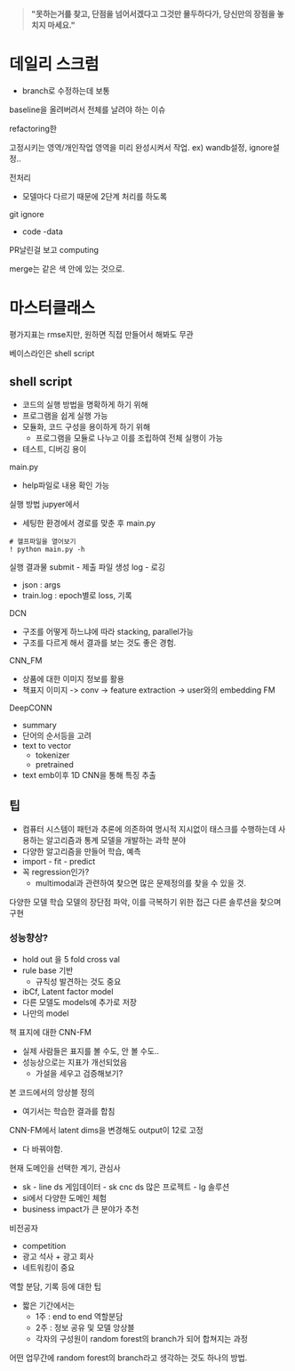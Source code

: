 > **"못하는거를 찾고, 단점을 넘어서겠다고 그것만 몰두하다가, 당신만의 장점을 놓치지 마세요."**




# 데일리 스크럼
- branch로 수정하는데 보통

baseline을 올려버려서 전체를 날려야 하는 이슈

refactoring한 

고정시키는 영역/개인작업 영역을 미리 완성시켜서 작업.
ex) wandb설정, ignore설정..

전처리
- 모델마다 다르기 때문에 2단계 처리를 하도록

git ignore
- code -data


PR날린걸 보고 computing

merge는 같은 색 안에 있는 것으로.




# 마스터클래스

평가지표는 rmse지만, 원하면 직접 만들어서 해봐도 무관

베이스라인은 shell script

## shell script
- 코드의 실행 방법을 명확하게 하기 위해
- 프로그램을 쉽게 실행 가능
- 모듈화, 코드 구성을 용이하게 하기 위해
	- 프로그램을 모듈로 나누고 이를 조립하여 전체 실행이 가능
- 테스트, 디버깅 용이


main.py
- help파일로 내용 확인 가능



실행 방법
jupyer에서
- 세팅한 환경에서 경로를 맞춘 후 main.py

```
# 헬프파일을 열어보기
! python main.py -h
```


실행 결과물
submit - 제출 파일 생성
log - 로깅
- json : args
- train.log : epoch별로 loss, 기록



DCN
- 구조를 어떻게 하느냐에 따라 stacking, parallel가능
- 구조를 다르게 해서 결과를 보는 것도 좋은 경험.

CNN_FM
- 상품에 대한 이미지 정보를 활용
- 책표지 이미지 -> conv -> feature extraction -> user와의 embedding FM



DeepCONN
- summary
- 단어의 순서등을 고려
- text to vector
	- tokenizer
	- pretrained
- text emb이후 1D CNN을 통해 특징 추출



## 팁
- 컴퓨터 시스템이 패턴과 추론에 의존하여 명시적 지시없이 태스크를 수행하는데 사용하는
 알고리즘과 통계 모델을 개발하는 과학 분야
- 다양한 알고리즘을 만들어 학습, 예측
- import - fit - predict
- 꼭 regression인가?
	- multimodal과 관련하여 찾으면 많은 문제정의를 찾을 수 있을 것.

다양한 모델 학습
모델의 장단점 파악, 이를 극복하기 위한 접근
다른 솔루션을 찾으며 구현



### 성능향상?
- hold out 을 5 fold cross val
- rule base 기반
	- 규칙성 발견하는 것도 중요
- ibCf, Latent factor model
- 다른 모델도 models에 추가로 저장
- 나만의 model



책 표지에 대한 CNN-FM
- 실제 사람들은 표지를 볼 수도, 안 볼 수도..
- 성능상으로는 지표가 개선되었음
	- 가설을 세우고 검증해보기?


본 코드에서의 앙상블 정의
- 여기서는 학습한 결과를 합침

CNN-FM에서 latent dims을 변경해도 output이 12로 고정
- 다 바꿔야함.



현재 도메인을 선택한 계기, 관심사
- sk - line ds 게임데이터 - sk cnc ds  많은 프로젝트 - lg 솔루션
- si에서 다양한 도메인 체험
- business impact가 큰 분야가 추천

비전공자
- competition
- 광고 석사 + 광고 회사
- 네트워킹이 중요


역할 분담, 기록 등에 대한 팁
- 짧은 기간에서는
	- 1주 : end to end 역할분담
	- 2주 : 정보 공유 및 모델 앙상블
	- 각자의 구성원이 random forest의 branch가 되어 합쳐지는 과정

어떤 업무간에 random forest의 branch라고 생각하는 것도 하나의 방법.